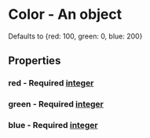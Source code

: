 

# Color - An object



Defaults to {red: 100, green: 0, blue: 200}



## Properties



### red - Required [integer](integer)



### green - Required [integer](integer)



### blue - Required [integer](integer)

